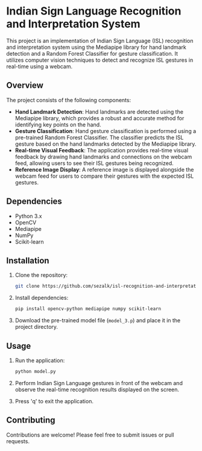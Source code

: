 # Indian Sign Language Recognition and Interpretation System

This project is an implementation of Indian Sign Language (ISL) recognition and interpretation system using the Mediapipe library for hand landmark detection and a Random Forest Classifier for gesture classification. It utilizes computer vision techniques to detect and recognize ISL gestures in real-time using a webcam.

## Overview

The project consists of the following components:

- **Hand Landmark Detection**: Hand landmarks are detected using the Mediapipe library, which provides a robust and accurate method for identifying key points on the hand.
- **Gesture Classification**: Hand gesture classification is performed using a pre-trained Random Forest Classifier. The classifier predicts the ISL gesture based on the hand landmarks detected by the Mediapipe library.
- **Real-time Visual Feedback**: The application provides real-time visual feedback by drawing hand landmarks and connections on the webcam feed, allowing users to see their ISL gestures being recognized.
- **Reference Image Display**: A reference image is displayed alongside the webcam feed for users to compare their gestures with the expected ISL gestures.

## Dependencies

- Python 3.x
- OpenCV
- Mediapipe
- NumPy
- Scikit-learn

## Installation

1. Clone the repository:

    ```bash
    git clone https://github.com/sezalk/isl-recognition-and-interpretation-system.git

    ```

2. Install dependencies:

    ```bash
    pip install opencv-python mediapipe numpy scikit-learn
    ```

3. Download the pre-trained model file (`model_3.p`) and place it in the project directory.

## Usage

1. Run the application:

    ```bash
    python model.py
    ```

2. Perform Indian Sign Language gestures in front of the webcam and observe the real-time recognition results displayed on the screen.

3. Press 'q' to exit the application.

## Contributing

Contributions are welcome! Please feel free to submit issues or pull requests.
